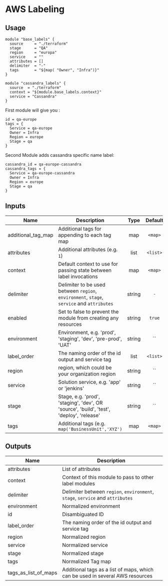 # AWS Labeling

## Usage

```hcl
module "base_labels" {
  source     = "./terraform"
  stage      = "QA"
  region     = "europa"
  service    = ""
  attributes = []
  delimiter  = "-"
  tags       = "${map( "Owner", "Infra")}"
}

module "cassandra_labels" {
  source  = "./terraform"
  context = "${module.base_labels.context}"
  service = "Cassandra"
}
```

First module will give you : 

```
id = qa-europe
tags = {
  Service = qa-europe
  Owner = Infra
  Region = europe
  Stage = qa
}

```

Second Module adds cassandra specific name label: 

```
cassandra_id = qa-europe-cassandra
cassandra_tags = {
  Service = qa-europe-cassandra
  Owner = Infra
  Region = europe
  Stage = qa
}
```

## Inputs

| Name | Description | Type | Default | Required |
|------|-------------|:----:|:-----:|:-----:|
| additional\_tag\_map | Additional tags for appending to each tag map | map | `<map>` | no |
| attributes | Additional attributes (e.g. `1`) | list | `<list>` | no |
| context | Default context to use for passing state between label invocations | map | `<map>` | no |
| delimiter | Delimiter to be used between `region`, `environment`, `stage`, `service` and `attributes` | string | `-` | no |
| enabled | Set to false to prevent the module from creating any resources | string | `true` | no |
| environment | Environment, e.g. 'prod', 'staging', 'dev', 'pre-prod', 'UAT' | string | `` | no |
| label\_order | The naming order of the id output and service tag | list | `<list>` | no |
| region | region, which could be your organization region | string | `` | no |
| service | Solution service, e.g. 'app' or 'jenkins' | string | `` | no |
| stage | Stage, e.g. 'prod', 'staging', 'dev', OR 'source', 'build', 'test', 'deploy', 'release' | string | `` | no |
| tags | Additional tags (e.g. `map('BusinessUnit','XYZ')` | map | `<map>` | no |

## Outputs

| Name | Description |
|------|-------------|
| attributes | List of attributes |
| context | Context of this module to pass to other label modules |
| delimiter | Delimiter between `region`, `environment`, `stage`, `service` and `attributes` |
| environment | Normalized environment |
| id | Disambiguated ID |
| label\_order | The naming order of the id output and service tag |
| region | Normalized region |
| service | Normalized service |
| stage | Normalized stage |
| tags | Normalized Tag map |
| tags\_as\_list\_of\_maps | Additional tags as a list of maps, which can be used in several AWS resources |



